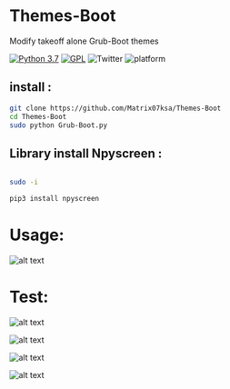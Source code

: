 # Themes-Boot
Modify takeoff alone Grub-Boot themes 


[![Python 3.7](https://img.shields.io/badge/Python-3.7-blue.svg)](http://www.python.org/download/)
[![GPL](https://img.shields.io/badge/GPL-V3.0-red.svg)](https://www.gnu.org/licenses/gpl-3.0.html)
![Twitter](https://img.shields.io/twitter/follow/Matrix0700.svg?style=social&label=Follow)
![platform](https://img.shields.io/badge/Gnu-Linux-red)
## install :
```bash
git clone https://github.com/Matrix07ksa/Themes-Boot
cd Themes-Boot
sudo python Grub-Boot.py
```

## Library install Npyscreen :
```bash

sudo -i

pip3 install npyscreen
```

# Usage:
![alt text](https://media.giphy.com/media/low0CrPJzYKJRa6L39/giphy.gif)


# Test:

![alt text](https://raw.githubusercontent.com/Matrix07ksa/Themes-Boot/master/grub-boot-test/grub-ksa.png)

![alt text](https://raw.githubusercontent.com/Matrix07ksa/Themes-Boot/master/grub-boot-test/Grub_boot.png)

![alt text](https://raw.githubusercontent.com/Matrix07ksa/Themes-Boot/master/grub-boot-test/grub-boot.png)

![alt text](https://raw.githubusercontent.com/Matrix07ksa/Themes-Boot/master/grub-boot-test/hejab.png)
